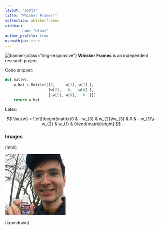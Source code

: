 ```yaml
---
layout: "posts"
title: "Whisker Frames!"
collection: whiskerframes
sidebar:
        nav: "wfnav"
author_profile: true
usemathjax: true
---
```

![banner](\..\assets\images\notbad2.jpg){:class="img-responsive"}
**Whisker Frames** is an independent research project


Code snippet:

```python
def hat(w):
    w_hat = Matrix([[0,    -w[2], w[1] ],
                    [w[2],   0,  -w[0] ],
                    [-w[1], w[0],   0  ]])
    return w_hat
```

Latex:

$$  
\hat{w} = \left[\begin{matrix}0 & - w_{3} & w_{2}\\w_{3} & 0 & - w_{1}\\- w_{2} & w_{1} & 0\end{matrix}\right] $$

### Images

(html)

<img src="\..\assets\images\mark.jpg" alt="mark" width="200"/>

(kramdown)
